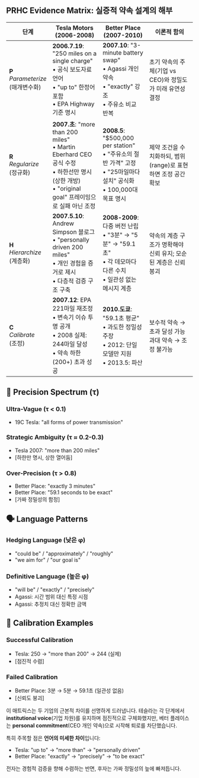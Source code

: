 ## PRHC Evidence Matrix: 실증적 약속 설계의 해부

|**단계**|**Tesla Motors (2006-2008)**|**Better Place (2007-2010)**|**이론적 함의**|
|---|---|---|---|
|**P**<br>_Parameterize_<br>(매개변수화)|**2006.7.19**: "250 miles on a single charge"<br>• 공식 보도자료 언어<br>• "up to" 한정어 포함<br>• EPA Highway 기준 명시|**2007.10**: "3-minute battery swap"<br>• Agassi 개인 약속<br>• "exactly" 강조<br>• 주유소 비교 반복|초기 약속의 주체(기업 vs CEO)와 정밀도가 미래 유연성 결정|
|**R**<br>_Regularize_<br>(정규화)|**2007.초**: "more than 200 miles"<br>• Martin Eberhard CEO 공식 수정<br>• 하한선만 명시 (상한 개방)<br>• "original goal" 프레이밍으로 실패 아닌 조정|**2008.5**: "$500,000 per station"<br>• "주유소의 절반 가격" 고정<br>• "25마일마다 설치" 공식화<br>• 100,000대 목표 명시|제약 조건을 수치화하되, 범위(range)로 표현하면 조정 공간 확보|
|**H**<br>_Hierarchize_<br>(계층화)|**2007.5.10**: Andrew Simpson 블로그<br>• "personally driven 200 miles"<br>• 개인 경험을 증거로 제시<br>• 다층적 검증 구조 구축|**2008-2009**: 다중 버전 난립<br>• "3분" → "5분" → "59.1초"<br>• 각 데모마다 다른 수치<br>• 일관성 없는 메시지 계층|약속의 계층 구조가 명확해야 신뢰 유지; 모순된 계층은 신뢰 붕괴|
|**C**<br>_Calibrate_<br>(조정)|**2007.12**: EPA 221마일 재조정<br>• 변속기 이슈 투명 공개<br>• 2008 실제: 244마일 달성<br>• 약속 하한(200+) 초과 성공|**2010.도쿄**: "59.1초 평균"<br>• 과도한 정밀성 주장<br>• 2012: 단일 모델만 지원<br>• 2013.5: 파산|보수적 약속 → 초과 달성 가능<br>과대 약속 → 조정 불가능|

## 📐 Precision Spectrum (τ)

### Ultra-Vague (τ < 0.1)
- 19C Tesla: "all forms of power transmission"

### Strategic Ambiguity (τ ≈ 0.2-0.3)
- Tesla 2007: "more than 200 miles" 
- [하한만 명시, 상한 열어둠]

### Over-Precision (τ > 0.8)
- Better Place: "exactly 3 minutes"
- Better Place: "59.1 seconds to be exact"
- [가짜 정밀성의 함정]

## 🗣️ Language Patterns

### Hedging Language (낮은 φ)
- "could be" / "approximately" / "roughly"
- "we aim for" / "our goal is"

### Definitive Language (높은 φ)  
- "will be" / "exactly" / "precisely"
- Agassi: 시간 범위 대신 특정 시점
- Agassi: 추정치 대신 정확한 금액

## 🔄 Calibration Examples

### Successful Calibration
- Tesla: 250 → "more than 200" → 244 (실제)
- [점진적 수렴]

### Failed Calibration  
- Better Place: 3분 → 5분 → 59.1초 (일관성 없음)
- [신뢰도 붕괴]


이 매트릭스는 두 기업의 근본적 차이를 선명하게 드러냅니다. 테슬라는 각 단계에서 **institutional voice**(기업 차원)를 유지하며 점진적으로 구체화했지만, 베터 플레이스는 **personal commitment**(CEO 개인 약속)으로 시작해 퇴로를 차단했습니다.

특히 주목할 점은 **언어의 미세한 차이**입니다:

- Tesla: "up to" → "more than" → "personally driven"
- Better Place: "exactly" → "precisely" → "to be exact"

전자는 경험적 검증을 향해 수렴하는 반면, 후자는 가짜 정밀성의 늪에 빠져듭니다.

